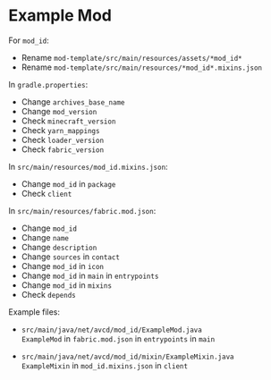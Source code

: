 # Example Mod

For `mod_id`:
- Rename `mod-template/src/main/resources/assets/*mod_id*`
- Rename `mod-template/src/main/resources/*mod_id*.mixins.json`

In `gradle.properties`:
- Change `archives_base_name`
- Change `mod_version`
- Check `minecraft_version`
- Check `yarn_mappings`
- Check `loader_version`
- Check `fabric_version`

In `src/main/resources/mod_id.mixins.json`:
- Change `mod_id` in `package`
- Check `client`

In `src/main/resources/fabric.mod.json`:
- Change `mod_id`
- Change `name`
- Change `description`
- Change `sources` in `contact`
- Change `mod_id` in `icon`
- Change `mod_id` in `main` in `entrypoints`
- Change `mod_id` in `mixins`
- Check `depends`

Example files:
- `src/main/java/net/avcd/mod_id/ExampleMod.java` \
    `ExampleMod` in `fabric.mod.json` in `entrypoints` in `main`

- `src/main/java/net/avcd/mod_id/mixin/ExampleMixin.java` \
    `ExampleMixin` in `mod_id.mixins.json` in `client`
